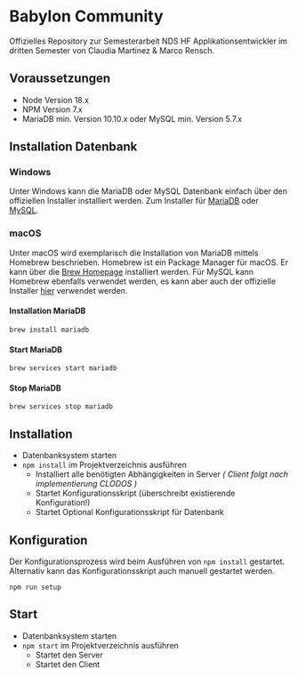 # Babylon Community
Offizielles Repository zur Semesterarbeit NDS HF Applikationsentwickler im dritten Semester von Claudia Martinez &amp; Marco Rensch.

## Voraussetzungen
- Node Version 18.x
- NPM Version 7.x
- MariaDB min. Version 10.10.x oder MySQL min. Version 5.7.x

## Installation Datenbank
### Windows
Unter Windows kann die MariaDB oder MySQL Datenbank einfach über den offiziellen Installer installiert werden.
Zum Installer für [MariaDB](https://downloads.mariadb.org/mariadb/) oder [MySQL](https://dev.mysql.com/downloads/mysql/).

### macOS
Unter macOS wird exemplarisch die Installation von MariaDB mittels Homebrew beschrieben.
Homebrew ist ein Package Manager für macOS. Er kann über die [Brew Homepage](https://brew.sh/) installiert werden.
Für MySQL kann Homebrew ebenfalls verwendet werden, es kann aber auch der offizielle Installer [hier](https://dev.mysql.com/downloads/mysql/) verwendet werden.

#### Installation MariaDB
```
brew install mariadb
```
#### Start MariaDB
```
brew services start mariadb
```
#### Stop MariaDB
```
brew services stop mariadb
```



## Installation
- Datenbanksystem starten
- `npm install` im Projektverzeichnis ausführen
    - Installiert alle benötigten Abhängigkeiten in Server <i>( Client folgt nach implementierung CLODOS )</i>
    - Startet Konfigurationsskript (überschreibt existierende Konfiguration!)
    - Startet Optional Konfigurationsskript für Datenbank

## Konfiguration
Der Konfigurationsprozess wird beim Ausführen von `npm install` gestartet.
Alternativ kann das Konfigurationsskript auch manuell gestartet werden.
```
npm run setup
```

## Start
- Datenbanksystem starten
- `npm start` im Projektverzeichnis ausführen
    - Startet den Server
    - Startet den Client
